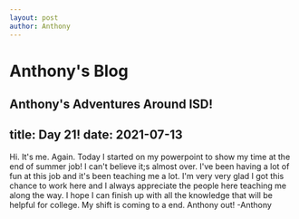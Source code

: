 ```yaml
---
layout: post
author: Anthony
---
```

# Anthony's Blog
Anthony's Adventures Around ISD!
---

title: Day 21!
date:  2021-07-13
---

Hi. It's me. Again. Today I started on my powerpoint to show my time at the end of summer job! I can't believe it;s almost over. I've been having a lot of fun at this job and it's been teaching me a lot. I'm very very glad I got this chance to work here and I always appreciate the people here teaching me along the way. I hope I can finish up with all the knowledge that will be helpful for college. My shift is coming to a end. Anthony out! -Anthony